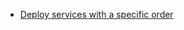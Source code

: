 * [Deploy services with a specific order](https://github.com/Qovery/terraform-examples/tree/main/examples/deploy-services-with-a-specific-order)